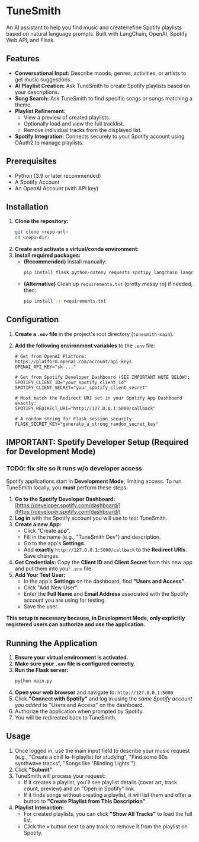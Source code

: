 # TuneSmith

An AI assistant to help you find music and create/refine Spotify playlists based on natural language prompts. Built with LangChain, OpenAI, Spotify Web API, and Flask.

## Features

*   **Conversational Input:** Describe moods, genres, activities, or artists to get music suggestions.
*   **AI Playlist Creation:** Ask TuneSmith to create Spotify playlists based on your descriptions.
*   **Song Search:** Ask TuneSmith to find specific songs or songs matching a theme.
*   **Playlist Refinement:**
    *   View a preview of created playlists.
    *   Optionally load and view the full tracklist.
    *   Remove individual tracks from the displayed list.
*   **Spotify Integration:** Connects securely to your Spotify account using OAuth2 to manage playlists.

## Prerequisites

*   Python (3.9 or later recommended)
*   A Spotify Account
*   An OpenAI Account (with API key)

## Installation

1.  **Clone the repository:**
    ```bash
    git clone <repo-url>
    cd <repo-dir>
    ```
2.  **Create and activate a virtual/conda environment:**
3.  **Install required packages:**
    *   **(Recommended)** Install manually:
        ```bash
        pip install flask python-dotenv requests spotipy langchain langchain-openai langchain-core pydantic Flask-Session
        ```
    *   **(Alternative)** Clean up `requirements.txt` (pretty messy rn) if needed, then:
        ```bash
        pip install -r requirements.txt
        ```
## Configuration

1.  **Create a `.env` file** in the project's root directory (`tunesmith-main`).
2.  **Add the following environment variables** to the `.env` file:

    ```dotenv
    # Get from OpenAI Platform: https://platform.openai.com/account/api-keys
    OPENAI_API_KEY="sk-..."

    # Get from Spotify Developer Dashboard (SEE IMPORTANT NOTE BELOW):
    SPOTIFY_CLIENT_ID="your_spotify_client_id"
    SPOTIFY_CLIENT_SECRET="your_spotify_client_secret"

    # Must match the Redirect URI set in your Spotify App Dashboard exactly:
    SPOTIFY_REDIRECT_URI="http://127.0.0.1:5000/callback"

    # A random string for Flask session security:
    FLASK_SECRET_KEY="generate_a_strong_random_secret_key"
    ```

## IMPORTANT: Spotify Developer Setup (Required for Development Mode)
### TODO: fix site so it runs w/o developer access 
Spotify applications start in **Development Mode**, limiting access. To run TuneSmith locally, you **must** perform these steps:

1.  **Go to the Spotify Developer Dashboard:** [https://developer.spotify.com/dashboard/](https://developer.spotify.com/dashboard/)
2.  **Log in** with the Spotify account you will use to test TuneSmith.
3.  **Create a new App:**
    *   Click "Create app".
    *   Fill in the name (e.g., "TuneSmith Dev") and description.
    *   Go to the app's **Settings**.
    *   Add **exactly** `http://127.0.0.1:5000/callback` to the **Redirect URIs**. Save changes.
4.  **Get Credentials:** Copy the **Client ID** and **Client Secret** from this new app and put them into your `.env` file.
5.  **Add Your Test User:**
    *   In the app's **Settings** on the dashboard, find **"Users and Access"**.
    *   Click "Add New User".
    *   Enter the **Full Name** and **Email Address** associated with the Spotify account you are using for testing.
    *   Save the user.

**This setup is necessary because, in Development Mode, only explicitly registered users can authorize and use the application.**

## Running the Application

1.  **Ensure your virtual environment is activated.**
2.  **Make sure your `.env` file is configured correctly.**
3.  **Run the Flask server:**
    ```bash
    python main.py
    ```
4.  **Open your web browser** and navigate to: `http://127.0.0.1:5000`
5.  Click **"Connect with Spotify"** and log in using the *same Spotify account you added* to "Users and Access" on the dashboard.
6.  Authorize the application when prompted by Spotify.
7.  You will be redirected back to TuneSmith.

## Usage

1.  Once logged in, use the main input field to describe your music request (e.g., "Create a chill lo-fi playlist for studying", "Find some 80s synthwave tracks", "Songs like 'Blinding Lights'").
2.  Click **"Submit"**.
3.  TuneSmith will process your request:
    *   If it creates a playlist, you'll see playlist details (cover art, track count, preview) and an "Open in Spotify" link.
    *   If it finds songs without creating a playlist, it will list them and offer a button to **"Create Playlist from This Description"**.
4.  **Playlist Interaction:**
    *   For created playlists, you can click **"Show All Tracks"** to load the full list.
    *   Click the **`×`** button next to any track to remove it from the playlist on Spotify.